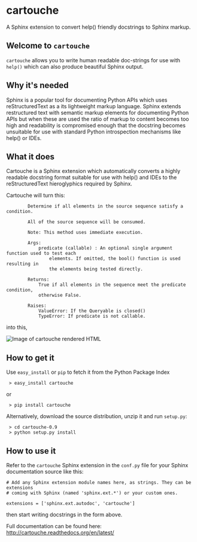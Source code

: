 cartouche
=========

A Sphinx extension to convert help() friendly docstrings to Sphinx markup.

Welcome to `cartouche`
----------------------

`cartouche` allows you to write human readable doc-strings for use with `help()` which can also produce beautiful Sphinx output.

Why it's needed
---------------

Sphinx is a popular tool for documenting Python APIs which uses reStructuredText as a its lightweight markup language. Sphinx extends restructured text with semantic markup elements for documenting Python APIs but when these are used the ratio of markup to content becomes too high and readability is compromised enough that the docstring becomes unsuitable for use with standard Python introspection mechanisms like help() or IDEs.

What it does
------------

Cartouche is a Sphinx extension which automatically converts a highly readable docstring format suitable for use with help() and IDEs to the reStructuredText hieroglyphics required by Sphinx.

Cartouche will turn this:

```
        Determine if all elements in the source sequence satisfy a condition.

        All of the source sequence will be consumed.

        Note: This method uses immediate execution.

        Args:
            predicate (callable) : An optional single argument function used to test each
                elements. If omitted, the bool() function is used resulting in
                the elements being tested directly.

        Returns:
            True if all elements in the sequence meet the predicate condition,
            otherwise False.

        Raises:
            ValueError: If the Queryable is closed()
            TypeError: If predicate is not callable.
```

into this,

![Image of cartouche rendered HTML](http://wiki.cartouche.googlecode.com/hg/images/sample_html.png)

How to get it
-------------

Use ``easy_install`` or ``pip`` to fetch it from the Python Package Index

```
 > easy_install cartouche
```

or

```
 > pip install cartouche 
```

Alternatively, download the source distribution, unzip it and run ``setup.py``:

```
 > cd cartouche-0.9
 > python setup.py install
```

How to use it
-------------

Refer to the `cartouche` Sphinx extension in the `conf.py` file for your Sphinx documentation source like this:

```
# Add any Sphinx extension module names here, as strings. They can be extensions
# coming with Sphinx (named 'sphinx.ext.*') or your custom ones.

extensions = ['sphinx.ext.autodoc', 'cartouche']
````

then start writing docstrings in the form above.

Full documentation can be found here: http://cartouche.readthedocs.org/en/latest/
